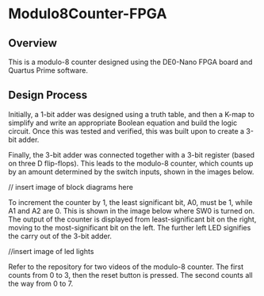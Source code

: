 # Modulo8Counter-FPGA

## Overview
This is a modulo-8 counter designed using the DE0-Nano FPGA board and Quartus Prime software. 

## Design Process
Initially, a 1-bit adder was designed using a truth table, and then a K-map to simplify and write an appropriate Boolean equation and build the logic circuit. Once this was tested and verified, this was built upon to create a 3-bit adder. 

Finally, the 3-bit adder was connected together with a 3-bit register (based on three D flip-flops). This leads to the modulo-8 counter, which counts up by an amount determined by the switch inputs, shown in the images below. 

// insert image of block diagrams here

To increment the counter by 1, the least significant bit, A0, must be 1, while A1 and A2 are 0. This is shown in the image below where SW0 is turned on. The output of the counter is displayed from least-significant bit on the right, moving to the most-significant bit on the left. The further left LED signifies the carry out of the 3-bit adder.  

//insert image of led lights

Refer to the repository for two videos of the modulo-8 counter. The first counts from 0 to 3, then the reset button is pressed. The second counts all the way from 0 to 7.
